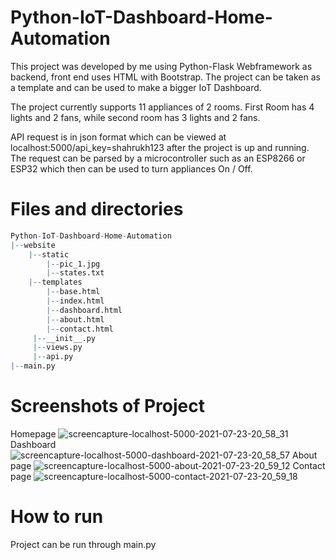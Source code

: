 # Python-IoT-Dashboard-Home-Automation

This project was developed by me using Python-Flask Webframework as backend, front end uses HTML with Bootstrap. The project can be taken as a template and can be used to make a bigger IoT Dashboard. 

The project currently supports 11 appliances of 2 rooms. First Room has 4 lights and 2 fans, while second room has 3 lights and 2 fans.

API request is in json format which can be viewed at localhost:5000/api_key=shahrukh123 after the project is up and running. The request can be parsed by a microcontroller such as an ESP8266 or ESP32 which then can be used to turn appliances On / Off.

# Files and directories

``` r
Python-IoT-Dashboard-Home-Automation
|--website
    |--static
        |--pic_1.jpg
        |--states.txt
    |--templates
        |--base.html
        |--index.html
        |--dashboard.html
        |--about.html
        |--contact.html
     |--__init__.py
     |--views.py
     |--api.py
|--main.py
```

# Screenshots of Project

Homepage
![screencapture-localhost-5000-2021-07-23-20_58_31](https://user-images.githubusercontent.com/34818652/126810498-602571d9-c09e-4aae-9693-e2cb7f5e3a2f.png)
Dashboard
![screencapture-localhost-5000-dashboard-2021-07-23-20_58_57](https://user-images.githubusercontent.com/34818652/126810516-8a33f351-1f69-4dbf-8451-cf99e0eba5ba.png)
About page
![screencapture-localhost-5000-about-2021-07-23-20_59_12](https://user-images.githubusercontent.com/34818652/126810526-08f22410-3bf3-4822-b286-77c020673f03.png)
Contact page
![screencapture-localhost-5000-contact-2021-07-23-20_59_18](https://user-images.githubusercontent.com/34818652/126810536-8200fa72-565e-4cf3-bada-8dc77933c3df.png)

# How to run
Project can be run through main.py


